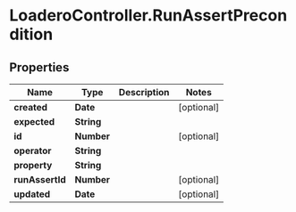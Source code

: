 # LoaderoController.RunAssertPrecondition

## Properties
Name | Type | Description | Notes
------------ | ------------- | ------------- | -------------
**created** | **Date** |  | [optional] 
**expected** | **String** |  | 
**id** | **Number** |  | [optional] 
**operator** | **String** |  | 
**property** | **String** |  | 
**runAssertId** | **Number** |  | [optional] 
**updated** | **Date** |  | [optional] 


